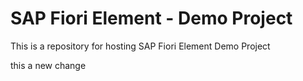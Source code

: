 # SAP Fiori Element - Demo Project

This is a repository for hosting SAP Fiori Element Demo Project

this a new change
